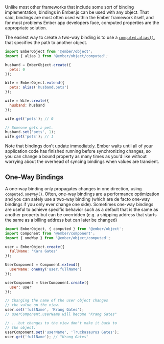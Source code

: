 Unlike most other frameworks that include some sort of binding implementation,
bindings in Ember.js can be used with any object. That said, bindings are most
often used within the Ember framework itself, and for most problems Ember app
developers face, computed properties are the appropriate solution.


The easiest way to create a two-way binding is to use a [`computed.alias()`](https://api.emberjs.com/ember/3.1/classes/@ember%2Fobject%2Fcomputed/methods/alias?anchor=alias&show=inherited%2Cprotected%2Cprivate%2Cdeprecated),
that specifies the path to another object.

```javascript
import EmberObject from '@ember/object';
import { alias } from '@ember/object/computed';

husband = EmberObject.create({
  pets: 0
});

Wife = EmberObject.extend({
  pets: alias('husband.pets')
});

wife = Wife.create({
  husband: husband
});

wife.get('pets'); // 0

// Someone gets a pet.
husband.set('pets', 1);
wife.get('pets'); // 1
```

Note that bindings don't update immediately. Ember waits until all of your
application code has finished running before synchronizing changes, so you can
change a bound property as many times as you'd like without worrying about the
overhead of syncing bindings when values are transient.

## One-Way Bindings

A one-way binding only propagates changes in one direction, using
[`computed.oneWay()`](https://api.emberjs.com/ember/3.1/classes/@ember%2Fobject%2Fcomputed/methods/alias?anchor=oneWay&show=inherited%2Cprotected%2Cprivate%2Cdeprecated). Often, one-way bindings are a performance
optimization and you can safely use a two-way binding (which are de facto one-way bindings if you only ever change one side).
Sometimes one-way bindings are useful to achieve specific behavior such as a
default that is the same as another property but can be overridden (e.g. a
shipping address that starts the same as a billing address but can later be
changed)

```javascript
import EmberObject, { computed } from '@ember/object';
import Component from '@ember/component';
import { oneWay } from '@ember/object/computed';

user = EmberObject.create({
  fullName: 'Kara Gates'
});

UserComponent = Component.extend({
  userName: oneWay('user.fullName')
});

userComponent = UserComponent.create({
  user: user
});

// Changing the name of the user object changes
// the value on the view.
user.set('fullName', 'Krang Gates');
// userComponent.userName will become "Krang Gates"

// ...but changes to the view don't make it back to
// the object.
userComponent.set('userName', 'Truckasaurus Gates');
user.get('fullName'); // "Krang Gates"
```

<!-- eof - needed for pages that end in a code block  -->
